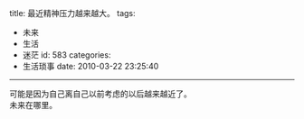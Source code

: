 title: 最近精神压力越来越大。
tags:
  - 未来
  - 生活
  - 迷茫
id: 583
categories:
  - 生活琐事
date: 2010-03-22 23:25:40
---

<div>可能是因为自己离自己以前考虑的以后越来越近了。</div>
<div>未来在哪里。</div>